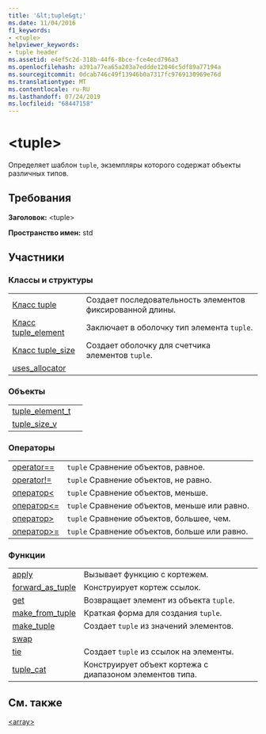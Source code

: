 ```yaml
---
title: '&lt;tuple&gt;'
ms.date: 11/04/2016
f1_keywords:
- <tuple>
helpviewer_keywords:
- tuple header
ms.assetid: e4ef5c2d-318b-44f6-8bce-fce4ecd796a3
ms.openlocfilehash: a391a77ea65a203a7eddde12046c5df89a77194a
ms.sourcegitcommit: 0dcab746c49f13946b0a7317fc9769130969e76d
ms.translationtype: MT
ms.contentlocale: ru-RU
ms.lasthandoff: 07/24/2019
ms.locfileid: "68447158"
---
```

# <a name="lttuplegt"></a>&lt;tuple&gt;

Определяет шаблон `tuple`, экземпляры которого содержат объекты различных типов.

## <a name="requirements"></a>Требования

**Заголовок:** \<tuple>

**Пространство имен:** std

## <a name="members"></a>Участники

### <a name="classes-and-structs"></a>Классы и структуры

|||
|-|-|
|[Класс tuple](../standard-library/tuple-class.md)|Создает последовательность элементов фиксированной длины.|
|[Класс tuple_element](../standard-library/tuple-element-class-tuple.md)|Заключает в оболочку тип элемента `tuple`.|
|[Класс tuple_size](../standard-library/tuple-size-class-tuple.md)|Создает оболочку для счетчика элементов `tuple`.|
|[uses_allocator](../standard-library/uses-allocator-structure.md)||

### <a name="objects"></a>Объекты

|||
|-|-|
|[tuple_element_t](../standard-library/tuple-functions.md#tuple_element_t)||
|[tuple_size_v](../standard-library/tuple-functions.md#tuple_size_v)||

### <a name="operators"></a>Операторы

|||
|-|-|
|[operator==](../standard-library/tuple-operators.md#op_eq_eq)|`tuple` Сравнение объектов, равное.|
|[operator!=](../standard-library/tuple-operators.md#op_neq)|`tuple` Сравнение объектов, не равно.|
|[оператор<](../standard-library/tuple-operators.md#op_lt)|`tuple` Сравнение объектов, меньше.|
|[оператор<=](../standard-library/tuple-operators.md#op_lt_eq)|`tuple` Сравнение объектов, меньше или равно.|
|[оператор>](../standard-library/tuple-operators.md#op_gt)|`tuple` Сравнение объектов, большее, чем.|
|[оператор>=](../standard-library/tuple-operators.md#op_gt_eq)|`tuple` Сравнение объектов, больше или равно.|

### <a name="functions"></a>Функции

|||
|-|-|
|[apply](../standard-library/tuple-functions.md#apply)|Вызывает функцию с кортежем.|
|[forward_as_tuple](../standard-library/tuple-functions.md#forward)|Конструирует кортеж ссылок.|
|[get](../standard-library/tuple-functions.md#get)|Возвращает элемент из объекта `tuple`.|
|[make_from_tuple](../standard-library/tuple-functions.md#make_from_tuple)|Краткая форма для создания `tuple`.|
|[make_tuple](../standard-library/tuple-functions.md#make_tuple)|Создает `tuple` из значений элементов.|
|[swap](../standard-library/tuple-functions.md#swap)||
|[tie](../standard-library/tuple-functions.md#tie)|Создает `tuple` из ссылок на элементы.|
|[tuple_cat](../standard-library/tuple-functions.md#tuple_cat)|Конструирует объект кортежа с диапазоном элементов типа.|

## <a name="see-also"></a>См. также

[\<array>](../standard-library/array.md)
